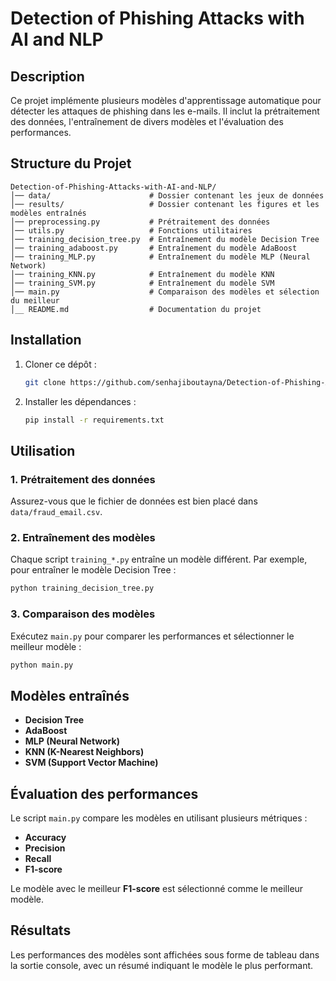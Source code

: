 # Detection of Phishing Attacks with AI and NLP

## Description
Ce projet implémente plusieurs modèles d'apprentissage automatique pour détecter les attaques de phishing dans les e-mails. Il inclut la prétraitement des données, l'entraînement de divers modèles et l'évaluation des performances.

## Structure du Projet
```
Detection-of-Phishing-Attacks-with-AI-and-NLP/
│── data/                      # Dossier contenant les jeux de données
│── results/                   # Dossier contenant les figures et les modèles entraînés
│── preprocessing.py           # Prétraitement des données
│── utils.py                   # Fonctions utilitaires
│── training_decision_tree.py  # Entraînement du modèle Decision Tree
│── training_adaboost.py       # Entraînement du modèle AdaBoost
│── training_MLP.py            # Entraînement du modèle MLP (Neural Network)
│── training_KNN.py            # Entraînement du modèle KNN
│── training_SVM.py            # Entraînement du modèle SVM
│── main.py                    # Comparaison des modèles et sélection du meilleur
│__ README.md                  # Documentation du projet
```

## Installation
1. Cloner ce dépôt :
   ```bash
   git clone https://github.com/senhajiboutayna/Detection-of-Phishing-Attacks-with-AI-and-NLP.git
   ```
2. Installer les dépendances :
   ```bash
   pip install -r requirements.txt
   ```

## Utilisation
### 1. Prétraitement des données
Assurez-vous que le fichier de données est bien placé dans `data/fraud_email.csv`.

### 2. Entraînement des modèles
Chaque script `training_*.py` entraîne un modèle différent. Par exemple, pour entraîner le modèle Decision Tree :
```bash
python training_decision_tree.py
```

### 3. Comparaison des modèles
Exécutez `main.py` pour comparer les performances et sélectionner le meilleur modèle :
```bash
python main.py
```

## Modèles entraînés
- **Decision Tree**
- **AdaBoost**
- **MLP (Neural Network)**
- **KNN (K-Nearest Neighbors)**
- **SVM (Support Vector Machine)**

## Évaluation des performances
Le script `main.py` compare les modèles en utilisant plusieurs métriques :
- **Accuracy**
- **Precision**
- **Recall**
- **F1-score**

Le modèle avec le meilleur **F1-score** est sélectionné comme le meilleur modèle.

## Résultats
Les performances des modèles sont affichées sous forme de tableau dans la sortie console, avec un résumé indiquant le modèle le plus performant.
